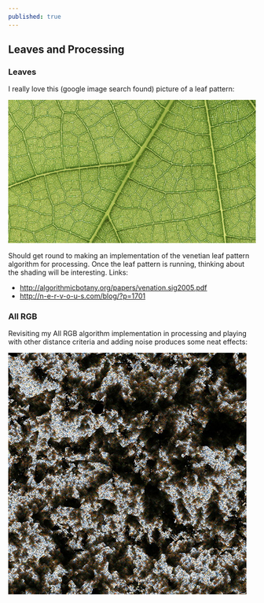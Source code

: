 ```yaml
---
published: true
---
```


## Leaves and Processing

### Leaves
I really love this (google image search found) picture of a leaf pattern:

![Leaf close up](/images/2014-11-09_screenshot_001.jpg)

Should get round to making an implementation of the venetian leaf pattern algorithm for processing. Once the leaf pattern is running, thinking about the shading will be interesting.
Links:
* http://algorithmicbotany.org/papers/venation.sig2005.pdf
* http://n-e-r-v-o-u-s.com/blog/?p=1701

### All RGB
Revisiting my All RGB algorithm implementation in processing and playing with other distance criteria and adding noise produces some neat effects:

![Leaf close up](/images/2014-11-09_screenshot_002.jpg)

